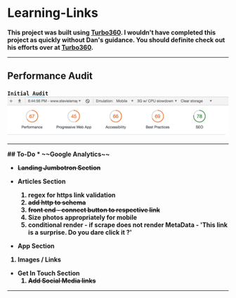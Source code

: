 # Learning-Links

<strong>This project was built using [Turbo360](https://www.turbo360.co). I wouldn't have completed this project as quickly without Dan's guidance. You should definite check out his efforts over at [Turbo360](https://www.turbo360.co).
<strong>

***

## Performance Audit

`Initial Audit`
![Initial](./public/images/start.png)


<hr>
## To-Do
* ~~Google Analytics~~

* ~~Landing Jumbotron Section~~
* Articles Section
  1. regex for https link validation
  2. ~~add http to schema~~
  3. ~~front end - connect button to respective link~~
  4. Size photos appropriately for mobile
  5. conditional render - if scrape does not render MetaData - 'This link is a surprise. Do you dare click it ?' 

*  App Section
  1. Images / Links 

* Get In Touch Section
  1. ~~Add Social Media links~~

<hr>
